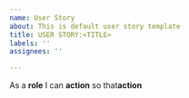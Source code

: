 ```yaml
---
name: User Story
about: This is default user story template
title: USER STORY:<TITLE>
labels: ''
assignees: ''

---
```


As a **role** I can **action** so that**action**
